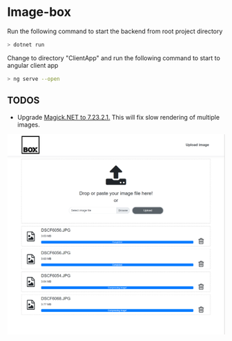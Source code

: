 # Image-box

Run the following command to start the backend from root project directory

```bash
> dotnet run
```

Change to directory "ClientApp" and run the following command to start to angular client app
```bash
> ng serve --open
```

## TODOS

* Upgrade [Magick.NET to 7.23.2.1.](https://github.com/dlemstra/Magick.NET/issues/198) This will fix slow rendering of multiple images.

![image](./snapshot.PNG)
